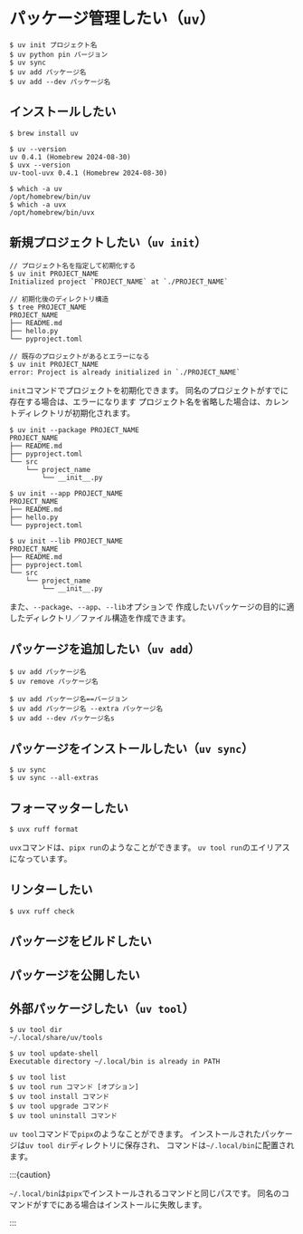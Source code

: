 # パッケージ管理したい（``uv``）

```console
$ uv init プロジェクト名
$ uv python pin バージョン
$ uv sync
$ uv add パッケージ名
$ uv add --dev パッケージ名
```

## インストールしたい

```console
$ brew install uv

$ uv --version
uv 0.4.1 (Homebrew 2024-08-30)
$ uvx --version
uv-tool-uvx 0.4.1 (Homebrew 2024-08-30)

$ which -a uv
/opt/homebrew/bin/uv
$ which -a uvx
/opt/homebrew/bin/uvx
```

## 新規プロジェクトしたい（``uv init``）

```console
// プロジェクト名を指定して初期化する
$ uv init PROJECT_NAME
Initialized project `PROJECT_NAME` at `./PROJECT_NAME`

// 初期化後のディレクトリ構造
$ tree PROJECT_NAME
PROJECT_NAME
├── README.md
├── hello.py
└── pyproject.toml

// 既存のプロジェクトがあるとエラーになる
$ uv init PROJECT_NAME
error: Project is already initialized in `./PROJECT_NAME`
```

``init``コマンドでプロジェクトを初期化できます。
同名のプロジェクトがすでに存在する場合は、エラーになります
プロジェクト名を省略した場合は、カレントディレクトリが初期化されます。

```console
$ uv init --package PROJECT_NAME
PROJECT_NAME
├── README.md
├── pyproject.toml
└── src
    └── project_name
        └── __init__.py

$ uv init --app PROJECT_NAME
PROJECT_NAME
├── README.md
├── hello.py
└── pyproject.toml

$ uv init --lib PROJECT_NAME
PROJECT_NAME
├── README.md
├── pyproject.toml
└── src
    └── project_name
        └── __init__.py
```

また、``--package``、``--app``、``--lib``オプションで
作成したいパッケージの目的に適したディレクトリ／ファイル構造を作成できます。

## パッケージを追加したい（``uv add``）

```console
$ uv add パッケージ名
$ uv remove パッケージ名

$ uv add パッケージ名==バージョン
$ uv add パッケージ名 --extra パッケージ名
$ uv add --dev パッケージ名s
```

## パッケージをインストールしたい（``uv sync``）

```console
$ uv sync
$ uv sync --all-extras
```

## フォーマッターしたい

```console
$ uvx ruff format
```

`uvx`コマンドは、`pipx run`のようなことができます。
`uv tool run`のエイリアスになっています。

## リンターしたい

```console
$ uvx ruff check
```

## パッケージをビルドしたい

## パッケージを公開したい

## 外部パッケージしたい（``uv tool``）

```console
$ uv tool dir
~/.local/share/uv/tools

$ uv tool update-shell
Executable directory ~/.local/bin is already in PATH

$ uv tool list
$ uv tool run コマンド [オプション]
$ uv tool install コマンド
$ uv tool upgrade コマンド
$ uv tool uninstall コマンド
```

`uv tool`コマンドで`pipx`のようなことができます。
インストールされたパッケージは``uv tool dir``ディレクトリに保存され、
コマンドは``~/.local/bin``に配置されます。

:::{caution}

`~/.local/bin`は`pipx`でインストールされるコマンドと同じパスです。
同名のコマンドがすでにある場合はインストールに失敗します。

:::
